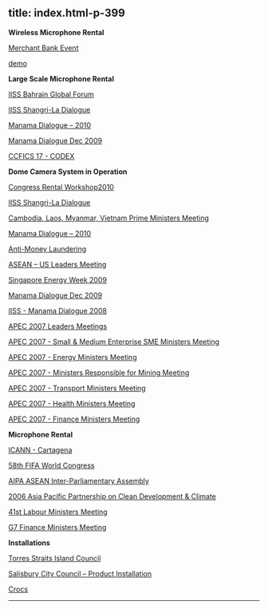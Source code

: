  title: index.html-p-399
----------------------------------------------------------

**Wireless Microphone Rental**

[Merchant Bank Event](../?p=799)

[demo](/2011/11/singapore-retailers-association/)

**Large Scale Microphone Rental**

[IISS Bahrain Global Forum](../?p=793)

[IISS Shangri-La Dialogue](../?p=789)

[Manama Dialogue – 2010](../?p=771)

[Manama Dialogue Dec 2009](../?p=728)

[CCFICS 17 - CODEX](../?p=724)

**Dome Camera System in Operation**

[Congress Rental Workshop2010](../?p=791)

[IISS Shangri-La Dialogue](../?p=789)

[Cambodia, Laos, Myanmar, Vietnam Prime Ministers Meeting](../?p=773)

[Manama Dialogue – 2010](../?p=771)

[Anti-Money Laundering](../?p=755)

[ASEAN – US Leaders Meeting](../?p=734)

[Singapore Energy Week 2009](../?p=730)

[Manama Dialogue Dec 2009](../?p=728)

[IISS - Manama Dialogue 2008](../?p=718)

[APEC 2007 Leaders Meetings](../?p=712)

[APEC 2007 - Small &amp; Medium Enterprise SME Ministers Meeting](../?p=701)

[APEC 2007 - Energy Ministers Meeting](../?p=697)

[APEC 2007 - Ministers Responsible for Mining Meeting](../?p=687)

[APEC 2007 - Transport Ministers Meeting](../?p=680)

[APEC 2007 - Health Ministers Meeting](../?p=673)

[APEC 2007 - Finance Ministers Meeting](../?p=661)

**Microphone Rental**

[ICANN - Cartagena](../?p=769)

[58th FIFA World Congress](../?p=722)

[AIPA ASEAN Inter-Parliamentary Assembly](../?p=714)

[2006 Asia Pacific Partnership on Clean Development &amp; Climate](../?p=644)

[41st Labour Ministers Meeting](../?p=637)

[G7 Finance Ministers Meeting](../?p=626)

**Installations**

[Torres Straits Island Council](../?p=801)

[Salisbury City Council – Product Installation](../?p=781)

[Crocs](../?p=726)




----------------------------------------------------------

